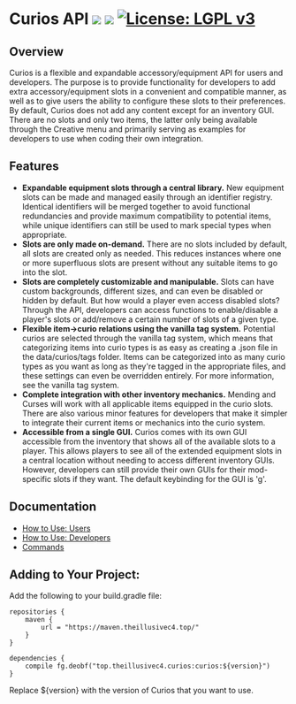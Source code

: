 # Curios API [![](http://cf.way2muchnoise.eu/versions/curios.svg)](https://minecraft.curseforge.com/projects/curios) [![](http://cf.way2muchnoise.eu/short_curios_downloads.svg)](https://minecraft.curseforge.com/projects/curios/files) [![License: LGPL v3](https://img.shields.io/badge/License-LGPL%20v3-blue.svg)](https://www.gnu.org/licenses/lgpl-3.0)

## Overview

Curios is a flexible and expandable accessory/equipment API for users and developers. The purpose is to provide functionality for developers to add extra accessory/equipment slots in a convenient and compatible manner, as well as to give users the ability to configure these slots to their preferences. By default, Curios does not add any content except for an inventory GUI. There are no slots and only two items, the latter only being available through the Creative menu and primarily serving as examples for developers to use when coding their own integration.

## Features

* **Expandable equipment slots through a central library.** New equipment slots can be made and managed easily through an identifier registry. Identical identifiers will be merged together to avoid functional redundancies and provide maximum compatibility to potential items, while unique identifiers can still be used to mark special types when appropriate.
* **Slots are only made on-demand.** There are no slots included by default, all slots are created only as needed. This reduces instances where one or more superfluous slots are present without any suitable items to go into the slot.
* **Slots are completely customizable and manipulable.** Slots can have custom backgrounds, different sizes, and can even be disabled or hidden by default. But how would a player even access disabled slots? Through the API, developers can access functions to enable/disable a player's slots or add/remove a certain number of slots of a given type.
* **Flexible item->curio relations using the vanilla tag system.** Potential curios are selected through the vanilla tag system, which means that categorizing items into curio types is as easy as creating a .json file in the data/curios/tags folder. Items can be categorized into as many curio types as you want as long as they're tagged in the appropriate files, and these settings can even be overridden entirely. For more information, see the vanilla tag system.
* **Complete integration with other inventory mechanics.** Mending and Curses will work with all applicable items equipped in the curio slots. There are also various minor features for developers that make it simpler to integrate their current items or mechanics into the curio system.
* **Accessible from a single GUI.** Curios comes with its own GUI accessible from the inventory that shows all of the available slots to a player. This allows players to see all of the extended equipment slots in a central location without needing to access different inventory GUIs. However, developers can still provide their own GUIs for their mod-specific slots if they want. The default keybinding for the GUI is 'g'.

## Documentation

* [How to Use: Users](https://github.com/TheIllusiveC4/Curios/wiki/How-to-Use:-Users)
* [How to Use: Developers](https://github.com/TheIllusiveC4/Curios/wiki/How-to-Use:-Developers)
* [Commands](https://github.com/TheIllusiveC4/Curios/wiki/Commands)

## Adding to Your Project:

Add the following to your build.gradle file:
```
repositories {
    maven {
        url = "https://maven.theillusivec4.top/"
    }
}

dependencies {
    compile fg.deobf("top.theillusivec4.curios:curios:${version}")
}
```

 Replace ${version} with the version of Curios that you want to use.

